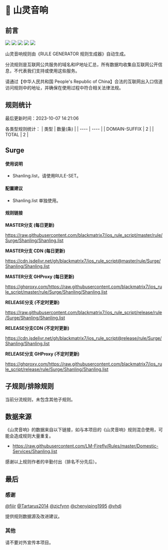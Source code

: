 # 🧸 山灵音响

## 前言

![](https://shields.io/badge/-移除重复规则-ff69b4) ![](https://shields.io/badge/-DOMAIN与DOMAIN--SUFFIX合并-green) ![](https://shields.io/badge/-DOMAIN--SUFFIX间合并-critical) ![](https://shields.io/badge/-DOMAIN--SUFFIX与DOMAIN--KEYWORD合并-blue) ![](https://shields.io/badge/-IP--CIDR(6)合并-blueviolet) 

山灵音响规则由《RULE GENERATOR 规则生成器》自动生成。

分流规则是互联网公共服务的域名和IP地址汇总，所有数据均收集自互联网公开信息，不代表我们支持或使用这些服务。

请通过【中华人民共和国 People's Republic of China】合法的互联网出入口信道访问规则中的地址，并确保在使用过程中符合相关法律法规。

## 规则统计

最后更新时间：2023-10-07 14:21:06

各类型规则统计：
| 类型 | 数量(条)  | 
| ---- | ----  |
| DOMAIN-SUFFIX | 2  | 
| TOTAL | 2  | 


## Surge 

#### 使用说明
- Shanling.list，请使用RULE-SET。

#### 配置建议
- Shanling.list 单独使用。

#### 规则链接
**MASTER分支 (每日更新)**

https://raw.githubusercontent.com/blackmatrix7/ios_rule_script/master/rule/Surge/Shanling/Shanling.list

**MASTER分支 CDN (每日更新)**

https://cdn.jsdelivr.net/gh/blackmatrix7/ios_rule_script@master/rule/Surge/Shanling/Shanling.list

**MASTER分支 GHProxy (每日更新)**

https://ghproxy.com/https://raw.githubusercontent.com/blackmatrix7/ios_rule_script/master/rule/Surge/Shanling/Shanling.list

**RELEASE分支 (不定时更新)**

https://raw.githubusercontent.com/blackmatrix7/ios_rule_script/release/rule/Surge/Shanling/Shanling.list

**RELEASE分支CDN (不定时更新)**

https://cdn.jsdelivr.net/gh/blackmatrix7/ios_rule_script@release/rule/Surge/Shanling/Shanling.list

**RELEASE分支 GHProxy (不定时更新)**

https://ghproxy.com/https://raw.githubusercontent.com/blackmatrix7/ios_rule_script/release/rule/Surge/Shanling/Shanling.list

## 子规则/排除规则


当前分流规则，未包含其他子规则。

## 数据来源

《山灵音响》的数据来自以下链接，如与本项目的《山灵音响》规则混合使用，可能会造成规则大量重复。

- https://raw.githubusercontent.com/LM-Firefly/Rules/master/Domestic-Services/Shanling.list


感谢以上规则作者的辛勤付出（排名不分先后）。

## 最后

### 感谢

[@fiiir](https://github.com/fiiir) [@Tartarus2014](https://github.com/Tartarus2014) [@zjcfynn](https://github.com/zjcfynn) [@chenyiping1995](https://github.com/chenyiping1995) [@vhdj](https://github.com/vhdj)

提供规则数据源及改进建议。

### 其他

请不要对外宣传本项目。